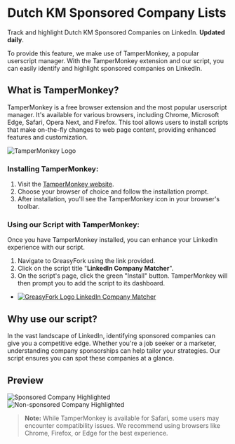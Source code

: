 # Dutch KM Sponsored Company Lists

Track and highlight Dutch KM Sponsored Companies on LinkedIn. **Updated daily**.

To provide this feature, we make use of TamperMonkey, a popular userscript manager. With the TamperMonkey extension and our script, you can easily identify and highlight sponsored companies on LinkedIn.

## What is TamperMonkey?

TamperMonkey is a free browser extension and the most popular userscript manager. It's available for various browsers, including Chrome, Microsoft Edge, Safari, Opera Next, and Firefox. This tool allows users to install scripts that make on-the-fly changes to web page content, providing enhanced features and customization.

![TamperMonkey Logo](https://www.tampermonkey.net/images/icon48.png)

### Installing TamperMonkey:

1. Visit the [TamperMonkey website](https://www.tampermonkey.net/).
2. Choose your browser of choice and follow the installation prompt.
3. After installation, you'll see the TamperMonkey icon in your browser's toolbar.

### Using our Script with TamperMonkey:

Once you have TamperMonkey installed, you can enhance your LinkedIn experience with our script.

1. Navigate to GreasyFork using the link provided.
2. Click on the script title "**LinkedIn Company Matcher**".
3. On the script's page, click the green "Install" button. TamperMonkey will then prompt you to add the script to its dashboard.

- [![GreasyFork Logo](https://path_to_your_greasyfork_logo.png) LinkedIn Company Matcher](https://greasyfork.org/en/scripts/474089-linkedin-company-matcher)

## Why use our script?

In the vast landscape of LinkedIn, identifying sponsored companies can give you a competitive edge. Whether you're a job seeker or a marketer, understanding company sponsorships can help tailor your strategies. Our script ensures you can spot these companies at a glance.

## Preview

![Sponsored Company Highlighted](https://github.com/zjplab/Dutch_KM_Sponsored_Company_Lists/assets/16349466/3d0594c2-7457-4251-a43a-818e3a6baf74)
![Non-sponsored Company Highlighted](https://github.com/zjplab/Dutch_KM_Sponsored_Company_Lists/assets/16349466/1f8144a9-1a10-4183-830e-46855e1ce028)

> **Note:** While TamperMonkey is available for Safari, some users may encounter compatibility issues. We recommend using browsers like Chrome, Firefox, or Edge for the best experience.
